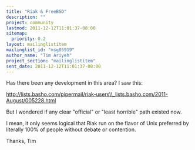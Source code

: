 ```yaml
---
title: "Riak & FreeBSD"
description: ""
project: community
lastmod: 2011-12-12T11:01:37-08:00
sitemap:
  priority: 0.2
layout: mailinglistitem
mailinglist_id: "msg05919"
author_name: "Tim Ariyeh"
project_section: "mailinglistitem"
sent_date: 2011-12-12T11:01:37-08:00
---
```



Has there been any development in this area? I saw this:

http://lists.basho.com/pipermail/riak-users\\_lists.basho.com/2011-August/005228.html

But I wondered if any clear "official" or "least horrible" path existed now.

I mean, it only seems logical that Riak run on the flavor of Unix preferred by 
literally 100% of people without debate or contention.

Thanks,
Tim
